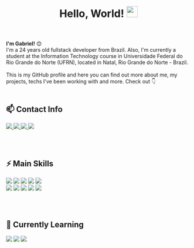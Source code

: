 <header>
  <h1>
    Hello, World!
    <img src="https://media1.giphy.com/media/v1.Y2lkPTc5MGI3NjExaG51NmU3Y240ZWkwOXJ4cnZlOHprZ2d6NmhmMnEzczV3YTVteHNlcyZlcD12MV9pbnRlcm5hbF9naWZfYnlfaWQmY3Q9ZQ/kmUvauX8TMWg0OsqKW/giphy.webp" height="30px">
  </h1>  
</header>

<main>
  <section>
    <p>
      <b>I'm Gabriel!</b> 😊<br/>
      I'm a 24 years old fullstack developer from Brazil. Also, I'm currently a student at the Information Technology course in Universidade Federal do Rio Grande do Norte (UFRN), located in Natal, Rio Grande do Norte - Brazil.<br/><br/>
      This is my GitHub profile and here you can find out more about me, my projects, techs I've been working with and more. Check out 👇<br/><br/>
    </p>
  </section>


  <section>
    <h2>📫 Contact Info</h2>
      <a href="mailto:gabrielestaciosp@gmail.com" target="_blank" rel="noopener norreferer">
        <img src="https://img.shields.io/badge/Gmail-D14836?style=for-the-badge&logo=gmail&logoColor=white">
      </a>
      <a href="https://discord.com/users/336626630199869440" target="_blank" rel="noopener norreferer">
        <img src="https://img.shields.io/badge/Discord-7289DA?style=for-the-badge&logo=discord&logoColor=white">
      </a>
      <!--<a href="https://codepen.io/gabrielestacio" target="_blank" rel="noopener norreferer">
        <img src="https://img.shields.io/badge/Codepen-000000?style=for-the-badge&logo=codepen&logoColor=white" target="_blank" rel="noopener norreferer">
      </a>
      <a href="https://leetcode.com/u/gabrielestaciosp/" target="_blank" rel="noopener norreferer">
        <img src="https://img.shields.io/badge/-LeetCode-FFA116?style=for-the-badge&logo=LeetCode&logoColor=black" target="_blank" rel="noopener norreferer">
      </a>-->
      <a href="https://www.instagram.com/ogabrielestacio/" target="_blank" rel="noopener norreferer">
        <img src="https://img.shields.io/badge/Instagram-E4405F?style=for-the-badge&logo=instagram&logoColor=white">
      </a>
      <a href="www.linkedin.com/in/gabrielestaciosp" target="_blank" rel="noopener norreferer">
        <img src="https://img.shields.io/badge/LinkedIn-0077B5?style=for-the-badge&logo=linkedin&logoColor=white">
      </a>
  </section>

  <br/><br/>
  
  <section>
    <h2>⚡ Main Skills</h2>
    <img src="https://img.shields.io/badge/HTML5-E34F26?style=for-the-badge&logo=html5&logoColor=white">
    <img src="https://img.shields.io/badge/CSS3-1572B6?style=for-the-badge&logo=css3&logoColor=white">
    <img src="https://img.shields.io/badge/JavaScript-F7DF1E?style=for-the-badge&logo=javascript&logoColor=black">
    <img src="https://img.shields.io/badge/Java-ED8B00?style=for-the-badge&logo=openjdk&logoColor=white">
    <img src="https://img.shields.io/badge/React-20232A?style=for-the-badge&logo=react&logoColor=61DAFB">
    <br/>
    <img src="https://img.shields.io/badge/Tailwind_CSS-38B2AC?style=for-the-badge&logo=tailwind-css&logoColor=white">
    <img src="https://img.shields.io/badge/Spring-6DB33F?style=for-the-badge&logo=spring&logoColor=white">
    <img src="https://img.shields.io/badge/MySQL-005C84?style=for-the-badge&logo=mysql&logoColor=white">
    <img src="https://img.shields.io/badge/PostgreSQL-316192?style=for-the-badge&logo=postgresql&logoColor=white">
    <img src="https://img.shields.io/badge/GIT-E44C30?style=for-the-badge&logo=git&logoColor=white">
  </section>

  <br/><br/>
  
  <section>
    <h2>🌱 Currently Learning</h2>
    <img src="https://img.shields.io/badge/Node.js-43853D?style=for-the-badge&logo=node.js&logoColor=white">
    <img src="https://img.shields.io/badge/Express.js-404D59?style=for-the-badge">
    <img src="https://img.shields.io/badge/MongoDB-4EA94B?style=for-the-badge&logo=mongodb&logoColor=white">
  </section>
</main>

